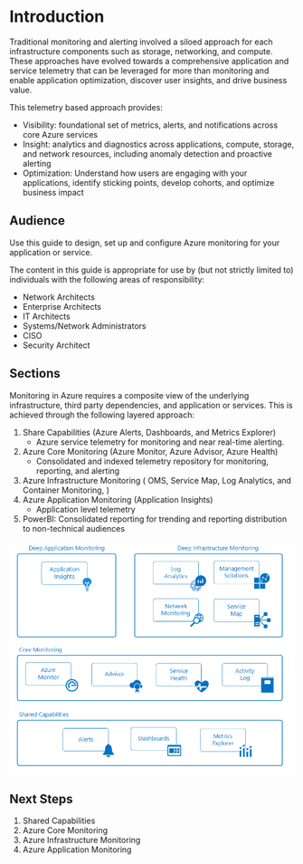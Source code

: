 # Introduction 

 

Traditional monitoring and alerting involved a siloed approach for each infrastructure components such as storage, networking, and compute. These approaches have evolved towards a comprehensive application and service telemetry that can be leveraged for more than monitoring and enable application optimization, discover user insights, and drive business value. 


This telemetry based approach provides: 

 
- Visibility: foundational set of metrics, alerts, and notifications across core Azure services  
- Insight: analytics and diagnostics across applications, compute, storage, and network resources, including anomaly detection and proactive alerting  
- Optimization: Understand how users are engaging with your applications, identify sticking points, develop cohorts, and optimize business impact  

 

## Audience 


Use this guide to design, set up and configure Azure monitoring for your application or service.  

 
The content in this guide is appropriate for use by (but not strictly limited to) individuals with the following areas of responsibility: 


- Network Architects 
- Enterprise Architects  
- IT Architects  
- Systems/Network Administrators 
- CISO 
- Security Architect 

  

## Sections 

 

Monitoring in Azure requires a composite view of the underlying infrastructure, third party dependencies, and application or services.  This is achieved through the following layered approach:  

 
1. Share Capabilities (Azure Alerts, Dashboards, and Metrics Explorer) 
    - Azure service telemetry for monitoring and near real-time alerting. 
2. Azure Core Monitoring (Azure Monitor, Azure Advisor, Azure Health) 
    - Consolidated and indexed telemetry repository for monitoring, reporting, and alerting 
3. Azure Infrastructure Monitoring ( OMS, Service Map, Log Analytics, and Container Monitoring, ) 
4. Azure Application Monitoring (Application Insights) 
    - Application level telemetry 
5. PowerBI: Consolidated reporting for trending and reporting distribution to non-technical audiences

![Monitoring](https://github.com/alvarovitta/Monitoring-and-Alerting-/blob/master/_images/Monitoring.png)

## Next Steps

1. Shared Capabilities 
2. Azure Core Monitoring 
3. Azure Infrastructure Monitoring 
4. Azure Application Monitoring 

